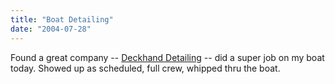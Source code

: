 ```yaml
---
title: "Boat Detailing"
date: "2004-07-28"
---
```


Found a great company -- [Deckhand Detailing](http://www.deckhanddetailing.com/ "Deckhand Detailing") -- did a super job on my boat today. Showed up as scheduled, full crew, whipped thru the boat.

